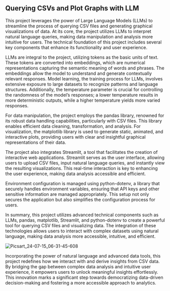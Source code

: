 ## Querying CSVs and Plot Graphs with LLM
This project leverages the power of Large Language Models (LLMs) to streamline the process of querying CSV files and generating graphical visualizations of data. At its core, the project utilizes LLMs to interpret natural language queries, making data manipulation and analysis more intuitive for users. The technical foundation of this project includes several key components that enhance its functionality and user experience.

LLMs are integral to the project, utilizing tokens as the basic units of text. These tokens are converted into embeddings, which are numerical representations capturing the semantic meaning of words and phrases. The embeddings allow the model to understand and generate contextually relevant responses. Model learning, the training process for LLMs, involves extensive exposure to large datasets to recognize patterns and language structures. Additionally, the temperature parameter is crucial for controlling the randomness of the model’s responses; a lower temperature results in more deterministic outputs, while a higher temperature yields more varied responses.

For data manipulation, the project employs the pandas library, renowned for its robust data handling capabilities, particularly with CSV files. This library enables efficient data cleaning, transformation, and analysis. For visualization, the matplotlib library is used to generate static, animated, and interactive plots, providing users with clear and insightful graphical representations of their data.

The project also integrates Streamlit, a tool that facilitates the creation of interactive web applications. Streamlit serves as the user interface, allowing users to upload CSV files, input natural language queries, and instantly view the resulting visualizations. This real-time interaction is key to enhancing the user experience, making data analysis accessible and efficient.

Environment configuration is managed using python-dotenv, a library that securely handles environment variables, ensuring that API keys and other sensitive information are managed appropriately. This setup not only secures the application but also simplifies the configuration process for users.

In summary, this project utilizes advanced technical components such as LLMs, pandas, matplotlib, Streamlit, and python-dotenv to create a powerful tool for querying CSV files and visualizing data. The integration of these technologies allows users to interact with complex datasets using natural language, making data analysis more accessible, intuitive, and efficient.

![Picsart_24-07-15_06-31-45-608](https://github.com/user-attachments/assets/ef8624fe-a6a0-4271-a141-7040b1a6881b)

Incorporating the power of natural language and advanced data tools, this project redefines how we interact with and derive insights from CSV data. By bridging the gap between complex data analysis and intuitive user experience, it empowers users to unlock meaningful insights effortlessly. This innovation marks a significant step towards democratizing data-driven decision-making and fostering a more accessible approach to analytics.
